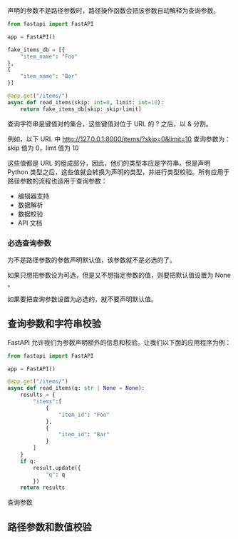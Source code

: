 声明的参数不是路径参数时，路径操作函数会把该参数自动解释为查询参数。

```python
from fastapi import FastAPI

app = FastAPI()

fake_items_db = [{
    "item_name": "Foo"
},
{
    "item_name": "Bar"
}]

@app.get("/items/")
async def read_items(skip: int=0, limit: int=10):
    return fake_items_db[skip: skip+limit]
```

查询字符串是键值对的集合，这些键值对位于 URL 的 ? 之后，以 & 分割。

例如，以下 URL 中 http://127.0.0.1:8000/items/?skip=0&limit=10 查询参数为：skip 值为 0，limt 值为 10

这些值都是 URL 的组成部分，因此，他们的类型本应是字符串。但是声明 Python 类型之后，这些值就会转换为声明的类型，并进行类型校验。所有应用于路径参数的流程也适用于查询参数：

- 编辑器支持
- 数据解析
- 数据校验
- API 文档


### 必选查询参数

为不是路径参数的参数声明默认值，该参数就不是必选的了。

如果只想把参数设为可选，但是又不想指定参数的值，则要把默认值设置为 None 。

如果要把查询参数设置为必选的，就不要声明默认值。

## 查询参数和字符串校验

FastAPI 允许我们为参数声明额外的信息和校验。让我们以下面的应用程序为例：

```python
from fastapi import FastAPI

app = FastAPI()

@app.get("/items/")
async def read_items(q: str | None = None):
    results = {
        "items":[
            {
                "item_id": "Foo"
            },
            {
                "item_id": "Bar"
            }
        ]
    }
    if q:
        result.update({
            "q": q
        })
    return results 
```

查询参数

## 路径参数和数值校验
